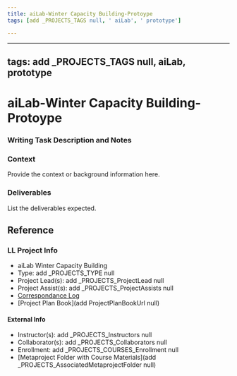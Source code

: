 ```yaml
---
title: aiLab-Winter Capacity Building-Protoype
tags: [add _PROJECTS_TAGS null, ' aiLab', ' prototype']

---
```


---
tags: add _PROJECTS_TAGS null, aiLab, prototype
---

# aiLab-Winter Capacity Building-Protoype

### Writing Task Description and Notes

### Context
Provide the context or background information here.

### Deliverables
List the deliverables expected.


## Reference
### LL Project Info
* aiLab Winter Capacity Building
* Type: add _PROJECTS_TYPE null
* Project Lead(s): add _PROJECTS_ProjectLead null
* Project Assist(s): add _PROJECTS_ProjectAssists null
* [Correspondance Log](https://drive.google.com/drive/folders/11TK5cYVg3rjV_OhjQ5WufJ748wYjF6Tb?usp=drive_link)
* [Project Plan Book](add ProjectPlanBookUrl null)

#### External Info
* Instructor(s): add _PROJECTS_Instructors null
* Collaborator(s): add _PROJECTS_Collaborators null
* Enrollment: add _PROJECTS_COURSES_Enrollment null
* [Metaproject Folder with Course Materials](add _PROJECTS_AssociatedMetaprojectFolder null)
